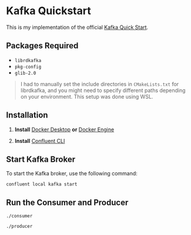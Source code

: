 # Kafka Quickstart

This is my implementation of the official [Kafka Quick Start](https://developer.confluent.io/get-started/c).

## Packages Required

- `librdkafka`
- `pkg-config`
- `glib-2.0`

> I had to manually set the include directories in `CMakeLists.txt` for librdkafka, and you might need to specify different paths depending on your environment. This setup was done using WSL.

## Installation

1. **Install** [Docker Desktop](https://docs.docker.com/desktop/) **or** [Docker Engine](https://docs.docker.com/engine/install/)

2. **Install** [Confluent CLI](https://docs.confluent.io/confluent-cli/current/install.html)

## Start Kafka Broker

To start the Kafka broker, use the following command:

```
confluent local kafka start
```

## Run the Consumer and Producer
```
./consumer
```
```
./producer
```

